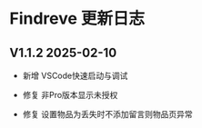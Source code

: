 # Findreve 更新日志

## V1.1.2 2025-02-10
-   新增 VSCode快速启动与调试

-   修复 非Pro版本显示未授权
-   修复 设置物品为丢失时不添加留言则物品页异常